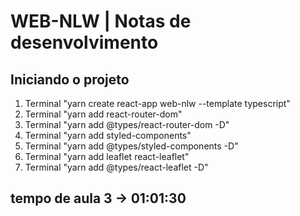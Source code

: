 # **WEB-NLW** | Notas de desenvolvimento

## Iniciando o projeto
1) Terminal "yarn create react-app web-nlw --template typescript"
2) Terminal "yarn add react-router-dom"
3) Terminal "yarn add @types/react-router-dom -D"
4) Terminal "yarn add styled-components"
5) Terminal "yarn add @types/styled-components -D"
6) Terminal "yarn add leaflet react-leaflet"
7) Terminal "yarn add @types/react-leaflet -D"

## tempo de aula 3 -> 01:01:30